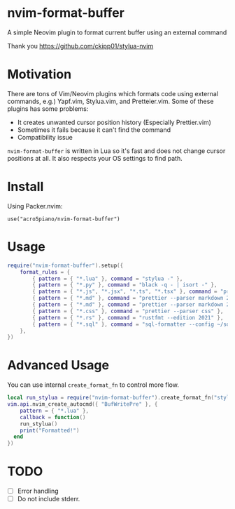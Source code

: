 # nvim-format-buffer

A simple Neovim plugin to format current buffer using an external command

Thank you https://github.com/ckipp01/stylua-nvim

# Motivation

There are tons of Vim/Neovim plugins which formats code using external commands, e.g.) Yapf.vim, Stylua.vim, and Pretteier.vim. Some of these plugins has some problems:

- It creates unwanted cursor position history (Especially Prettier.vim)
- Sometimes it fails because it can't find the command
- Compatibility issue

`nvim-format-buffer` is written in Lua so it's fast and does not change cursor positions at all. It also respects your OS settings to find path.

# Install

Using Packer.nvim:

```
use("acro5piano/nvim-format-buffer")
```

# Usage

```lua
require("nvim-format-buffer").setup({
	format_rules = {
		{ pattern = { "*.lua" }, command = "stylua -" },
		{ pattern = { "*.py" }, command = "black -q - | isort -" },
		{ pattern = { "*.js", "*.jsx", "*.ts", "*.tsx" }, command = "prettier --parser typescript 2>/dev/null" },
		{ pattern = { "*.md" }, command = "prettier --parser markdown 2>/dev/null" },
		{ pattern = { "*.md" }, command = "prettier --parser markdown 2>/dev/null" },
		{ pattern = { "*.css" }, command = "prettier --parser css" },
		{ pattern = { "*.rs" }, command = "rustfmt --edition 2021" },
		{ pattern = { "*.sql" }, command = "sql-formatter --config ~/sql-formatter.json" }, -- requires `npm -g i sql-formatter`
	},
})
```

# Advanced Usage

You can use internal `create_format_fn` to control more flow.

```lua
local run_stylua = require("nvim-format-buffer").create_format_fn("stylua -")
vim.api.nvim_create_autocmd({ "BufWritePre" }, {
	pattern = { "*.lua" },
	callback = function()
    run_stylua()
    print("Formatted!")
  end
})
```

# TODO

- [ ] Error handling
- [ ] Do not include stderr.
